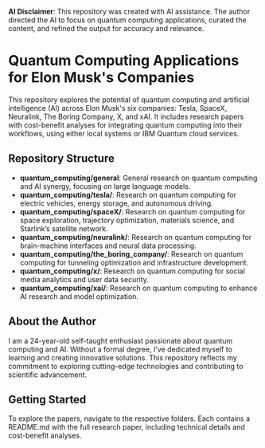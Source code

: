 **AI Disclaimer**: This repository was created with AI assistance. The author directed the AI to focus on quantum computing applications, curated the content, and refined the output for accuracy and relevance.

# Quantum Computing Applications for Elon Musk's Companies

This repository explores the potential of quantum computing and artificial intelligence (AI) across Elon Musk's six companies: Tesla, SpaceX, Neuralink, The Boring Company, X, and xAI. It includes research papers with cost-benefit analyses for integrating quantum computing into their workflows, using either local systems or IBM Quantum cloud services.

## Repository Structure

- **quantum_computing/general**: General research on quantum computing and AI synergy, focusing on large language models.
- **quantum_computing/tesla/**: Research on quantum computing for electric vehicles, energy storage, and autonomous driving.
- **quantum_computing/spaceX/**: Research on quantum computing for space exploration, trajectory optimization, materials science, and Starlink’s satellite network.
- **quantum_computing/neuralink/**: Research on quantum computing for brain-machine interfaces and neural data processing.
- **quantum_computing/the_boring_company/**: Research on quantum computing for tunneling optimization and infrastructure development.
- **quantum_computing/x/**: Research on quantum computing for social media analytics and user data security.
- **quantum_computing/xai/**: Research on quantum computing to enhance AI research and model optimization.

## About the Author

I am a 24-year-old self-taught enthusiast passionate about quantum computing and AI. Without a formal degree, I’ve dedicated myself to learning and creating innovative solutions. This repository reflects my commitment to exploring cutting-edge technologies and contributing to scientific advancement.

## Getting Started

To explore the papers, navigate to the respective folders. Each contains a README.md with the full research paper, including technical details and cost-benefit analyses.